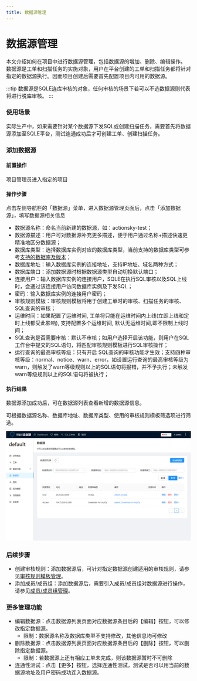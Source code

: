 ```yaml
---
title: 数据源管理
---
```


# 数据源管理
本文介绍如何在项目中进行数据源管理，包括数据源的增加、删除、编辑操作。
数据源是工单和扫描任务的实施对象，用户在平台创建的工单和扫描任务都将针对指定的数据源执行。因而项目创建后需要首先配置项目内可用的数据源。

:::tip
数据源是SQLE连库审核的对象，任何审核的场景下若可以不选数据源则代表将进行脱库审核。
:::

### 使用场景
实际生产中，如果需要针对某个数据源下发SQL或创建扫描任务，需要首先将数据源添加至SQLE平台，测试连通成功后才可创建工单、创建扫描任务。

### 添加数据源
#### 前置操作
项目管理员进入指定的项目

#### 操作步骤
点击左侧导航栏的「数据源」菜单，进入数据源管理页面后，点击「添加数据源」，填写数据源相关信息

* 数据源名称：命名当前新建的数据源，如：actionsky-test；
* 数据源描述：用户可对数据源补充更多描述，便于用户通过名称+描述快速更精准地区分数据源；
* 数据库类型：选择数据库实例对应的数据库类型，当前支持的数据库类型可参考[支持的数据库及版本](../../FAQ/whichdatabase.md)；
* 数据库地址：输入数据库实例的连接地址，支持IP地址、域名两种方式；
* 数据库端口：添加数据源时根据数据源类型自动切换默认端口；
* 连接用户：输入数据库实例的连接用户，SQLE在执行SQL审核以及SQL上线时，会通过该连接用户访问数据库实例及下发SQL；
* 密码：输入数据库实例的连接用户密码；
* 审核规则模板：审核规则模板将用于创建工单时的审核、扫描任务的审核、SQL查询的审核；
* 运维时间：如果配置了运维时间, 工单将只能在运维时间内上线(立即上线和定时上线都受此影响), 支持配置多个运维时间, 默认无运维时间,即不限制上线时间；
* SQL查询是否需要审核：默认不审核；如用户选择开启该功能，则用户在SQL工作台中提交的SQL语句，将匹配审核规则模板进行SQL审核操作；
* 运行查询的最高审核等级：只有开启 SQL查询的审核功能才生效；支持四种审核等级：normal、notice、warn、error，如设置运行查询的最高审核等级为warn，则触发了warn等级规则以上的SQL语句将报错，并不予执行；未触发warn等级规则以上的SQL语句将被执行；

#### 执行结果
数据源添加成功后，可在数据源列表查看新增的数据源信息。

可根据数据源名称、数据库地址、数据库类型、使用的审核规则模板筛选项进行筛选。

![数据源列表](./img/instance-manage.png)

### 后续步骤
* 创建审核规则：添加数据源后，可针对指定数据源创建适用的审核规则，请参见[审核规则模板管理](rule-template-manager.md)。
* 添加成员/成员组：添加数据源后，需要引入成员/成员组对数据源进行操作，请参见[成员/成员组管理](group_member.md)。

### 更多管理功能
* 编辑数据源：点击数据源列表页面对应数据源条目后的【编辑】按钮，可以修改指定数据源。
    * 限制：数据源名称及数据库类型不支持修改，其他信息均可修改
* 删除数据源：点击数据源列表页面对应数据源条目后的【删除】按钮，可以删除指定数据源。
    * 限制：若数据源上还有相应工单未完成，则该数据源暂时不可删除
* 连通性测试：点击【更多】按钮，选择连通性测试，测试是否可以用当前的数据源地址及用户密码成功连入数据源。


